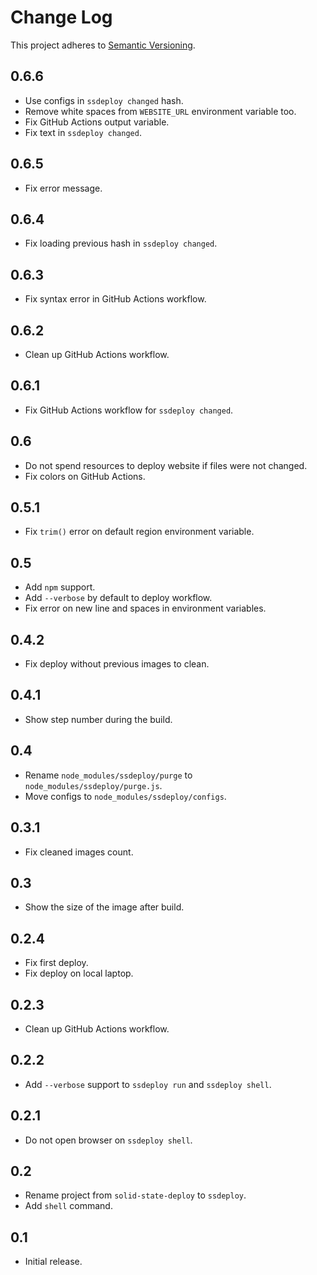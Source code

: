 # Change Log
This project adheres to [Semantic Versioning](http://semver.org/).

## 0.6.6
* Use configs in `ssdeploy changed` hash.
* Remove white spaces from `WEBSITE_URL` environment variable too.
* Fix GitHub Actions output variable.
* Fix text in `ssdeploy changed`.

## 0.6.5
* Fix error message.

## 0.6.4
* Fix loading previous hash in `ssdeploy changed`.

## 0.6.3
* Fix syntax error in GitHub Actions workflow.

## 0.6.2
* Clean up GitHub Actions workflow.

## 0.6.1
* Fix GitHub Actions workflow for `ssdeploy changed`.

## 0.6
* Do not spend resources to deploy website if files were not changed.
* Fix colors on GitHub Actions.

## 0.5.1
* Fix `trim()` error on default region environment variable.

## 0.5
* Add `npm` support.
* Add `--verbose` by default to deploy workflow.
* Fix error on new line and spaces in environment variables.

## 0.4.2
* Fix deploy without previous images to clean.

## 0.4.1
* Show step number during the build.

## 0.4
* Rename `node_modules/ssdeploy/purge` to `node_modules/ssdeploy/purge.js`.
* Move configs to `node_modules/ssdeploy/configs`.

## 0.3.1
* Fix cleaned images count.

## 0.3
* Show the size of the image after build.

## 0.2.4
* Fix first deploy.
* Fix deploy on local laptop.

## 0.2.3
* Clean up GitHub Actions workflow.

## 0.2.2
* Add `--verbose` support to `ssdeploy run` and `ssdeploy shell`.

## 0.2.1
* Do not open browser on `ssdeploy shell`.

## 0.2
* Rename project from `solid-state-deploy` to `ssdeploy`.
* Add `shell` command.

## 0.1
* Initial release.
